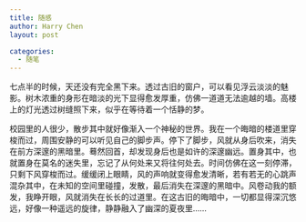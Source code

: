 ```yaml
---
title: 随感
author: Harry Chen
layout: post

categories:
  - 随笔
---
```


  七点半的时候，天还没有完全黑下来。透过古旧的窗户，可以看见浮云淡淡的魅影。树木浓重的身形在暗淡的光下显得愈发厚重，仿佛一道道无法逾越的墙。高楼上的灯光透过树缝照下来，似乎在等待着一个恬静的梦。

  校园里的人很少，散步其中就好像渐入一个神秘的世界。我在一个晦暗的楼道里穿梭而过，周围安静的可以听见自己的脚步声。停下了脚步，风就从身后吹来，消失在前方深邃的黑暗里。蓦然回首，却发现身后也是如许的深邃幽远。置身其中，也就置身在莫名的迷失里，忘记了从何处来又将往何处去。时间仿佛在这一刻停滞，只剩下风穿梭而过。缓缓闭上眼睛，风的声响就变得愈发清晰，若有若无的心跳声混杂其中，在未知的空间里碰撞，发散，最后消失在深邃的黑暗中。风卷动我的额发，我睁开眼，风就消失在长长的过道里。在这古旧的晦暗中，一切都显得深沉悠远，好像一种遥远的旋律，静静融入了幽深的夏夜里……
